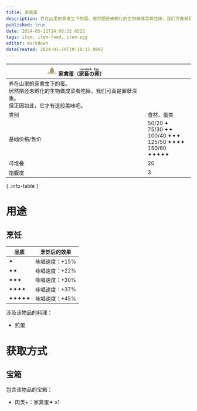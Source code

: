```yaml
---
title: 家禽蛋
description: 养在山里的家禽生下的蛋。居然把还未孵化的生物做成菜肴吃掉，我们可真是罪孽深重。但正因如此，它才有这般美味吧。
published: true
date: 2024-05-12T14:08:32.652Z
tags: item, item-food, item-egg
editor: markdown
dateCreated: 2024-01-29T19:18:11.909Z
---
```


| <div markdown>![物品图标](/assets/global/items/egg.png) <span>家禽蛋（<ruby lang="ja">家畜の卵<rt>Livestock Egg</rt></ruby>）</span></div>||
| - | - |
| 养在山里的家禽生下的蛋。<br>居然把还未孵化的生物做成菜肴吃掉，我们可真是罪孽深重。<br>但正因如此，它才有这般美味吧。 ||
| 类别 | 食材、蛋类 |
| 基础价格/售价 | 50/20 ✦<br>75/30 ✦✦<br>100/40 ✦✦✦<br>125/50 ✦✦✦✦<br>150/60 ✦✦✦✦✦ |
| 可堆叠 | 20 |
| 饱腹度 | 3 |
{ .info-table }

# 用途
## 烹饪
| 品质 | 烹饪后的效果 |
| - | - |
| ✦ | 咏唱速度：+15% |
| ✦✦ | 咏唱速度：+22% |
| ✦✦✦ | 咏唱速度：+30% |
| ✦✦✦✦ | 咏唱速度：+37% |
| ✦✦✦✦✦ | 咏唱速度：+45% |
涉及该物品的料理：
- 煎蛋

# 获取方式
## 宝箱
包含该物品的宝箱：
- 肉类+：家禽蛋✦ x1